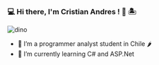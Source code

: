 ### 💻 Hi there, I'm Cristian Andres ! 👋 🏝  
![dino](https://user-images.githubusercontent.com/84292398/126235174-7ca8903d-07b7-4353-8833-24649d98a9b3.gif)
- 🔭 I’m a programmer analyst student in Chile 🌶
- 🌱 I’m currently learning C# and ASP.Net 



